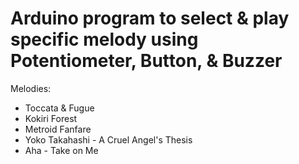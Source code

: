 # Arduino program to select & play specific melody using Potentiometer, Button, & Buzzer
Melodies:
- Toccata & Fugue
- Kokiri Forest
- Metroid Fanfare
- Yoko Takahashi - A Cruel Angel's Thesis
- Aha - Take on Me
